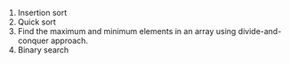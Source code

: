 1. Insertion sort
2. Quick sort
3. Find the maximum and minimum elements in an array using divide-and-conquer approach.
4. Binary search
